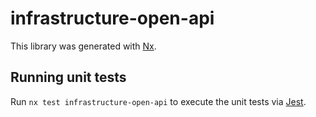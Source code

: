 # infrastructure-open-api

This library was generated with [Nx](https://nx.dev).

## Running unit tests

Run `nx test infrastructure-open-api` to execute the unit tests via [Jest](https://jestjs.io).
